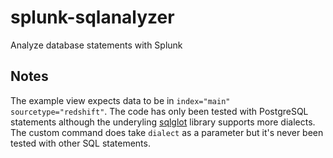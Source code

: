 # splunk-sqlanalyzer
Analyze database statements with Splunk

## Notes
The example view expects data to be in `index="main" sourcetype="redshift"`.
The code has only been tested with PostgreSQL statements although the underyling [sqlglot](https://github.com/tobymao/sqlglot) library supports more dialects.
The custom command does take `dialect` as a parameter but it's never been tested with other SQL statements.

